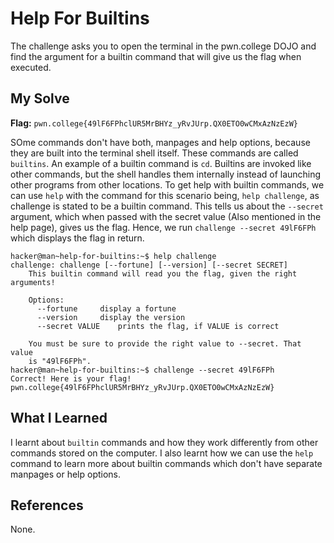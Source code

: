 # Help For Builtins
The challenge asks you to open the terminal in the pwn.college DOJO and find the argument for a builtin command that will give us the flag when executed.

## My Solve
**Flag:** `pwn.college{49lF6FPhclUR5MrBHYz_yRvJUrp.QX0ETO0wCMxAzNzEzW}`

SOme commands don't have both, manpages and help options, because they are built into the terminal shell itself. These commands are called `builtins`. An example of a builtin command is `cd`. Builtins are invoked like other commands, but the shell handles them internally instead of launching other programs from other locations. To get help with builtin commands, we can use `help` with the command for this scenario being, `help challenge`, as challenge is stated to be a builtin command. This tells us about the `--secret` argument, which when passed with the secret value (Also mentioned in the help page), gives us the flag. Hence, we run `challenge --secret 49lF6FPh` which displays the flag in return.


```
hacker@man~help-for-builtins:~$ help challenge
challenge: challenge [--fortune] [--version] [--secret SECRET]
    This builtin command will read you the flag, given the right arguments!
    
    Options:
      --fortune		display a fortune
      --version		display the version
      --secret VALUE	prints the flag, if VALUE is correct

    You must be sure to provide the right value to --secret. That value
    is "49lF6FPh".
hacker@man~help-for-builtins:~$ challenge --secret 49lF6FPh
Correct! Here is your flag!
pwn.college{49lF6FPhclUR5MrBHYz_yRvJUrp.QX0ETO0wCMxAzNzEzW}
```


## What I Learned
I learnt about `builtin` commands and how they work differently from other commands stored on the computer. I also learnt how we can use the `help` command to learn more about builtin commands which don't have separate manpages or help options.

## References
None.